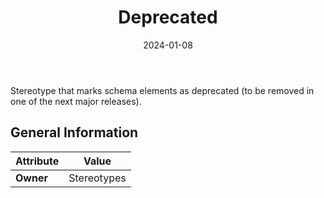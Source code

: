 ﻿---
title: Deprecated
toc: false
type: specs
date: "2024-01-08"
draft: false
specification: VEC
version: 2.1.0
documentType: "Recommendation"
elementType: Class
classes:
  - Deprecated
menu_name: vec-2.1.0
---
Stereotype that marks schema elements as deprecated (to be removed in one of the next major releases).

## General Information

| Attribute               | Value |
|-------------------------|-------|
| **Owner**               | Stereotypes |
